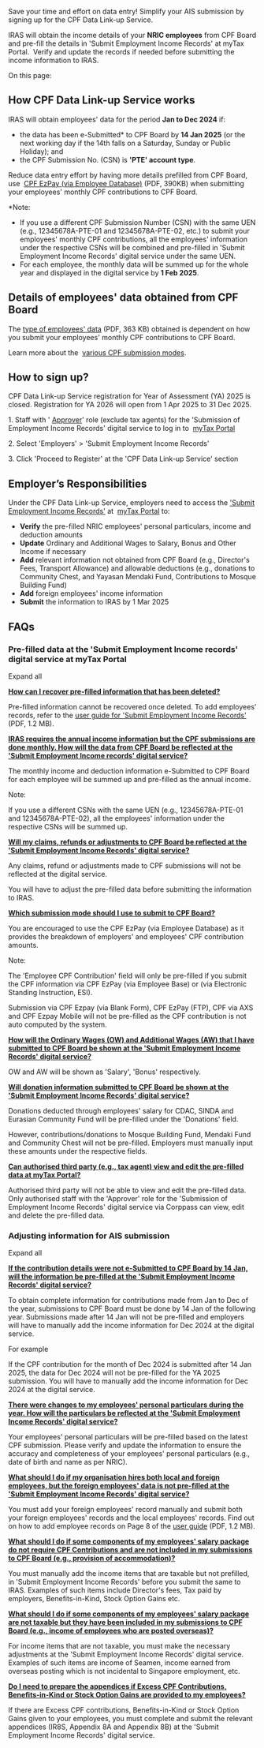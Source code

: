 Save your time and effort on data entry! Simplify your AIS submission by signing up for the CPF Data Link-up Service.

IRAS will obtain the income details of your **NRIC employees** from CPF Board and pre-fill the details in 'Submit Employment Income Records' at myTax Portal.  Verify and update the records if needed before submitting the income information to IRAS.

On this page:

## How CPF Data Link-up Service works

IRAS will obtain employees' data for the period **Jan to Dec 2024** if:

- the data has been e-Submitted\* to CPF Board by **14 Jan 2025** (or the next working day if the 14th falls on a Saturday, Sunday or Public Holiday); and
- the CPF Submission No. (CSN) is **'PTE' account type**.

Reduce data entry effort by having more details prefilled from CPF Board, use  [CPF EzPay (via Employee Database)](https://www.iras.gov.sg/media/docs/default-source/uploadedfiles/pdf/data-obtained-from-cpf-board-under-the-cpf-data-link-up-service.pdf?sfvrsn=90129335_15 "data obtained from cpf board under the cpf data link up service") (PDF, 390KB) when submitting your employees' monthly CPF contributions to CPF Board.

\*Note:

- If you use a different CPF Submission Number (CSN) with the same UEN (e.g., 12345678A-PTE-01 and 12345678A-PTE-02, etc.) to submit your employees' monthly CPF contributions, all the employees' information under the respective CSNs
will be combined and pre-filled in 'Submit Employment Income Records' digital service under the same UEN.
- For each employee, the monthly data will be summed up for the whole year and displayed in the digital service by **1 Feb 2025**.

## Details of employees' data obtained from CPF Board

The [type of employees' data](https://www.iras.gov.sg/media/docs/default-source/uploadedfiles/pdf/data-obtained-from-cpf-board-under-the-cpf-data-link-up-service.pdf?sfvrsn=90129335_15 "type of employees data") (PDF, 363 KB) obtained is dependent on how you submit your employees' monthly CPF contributions to CPF Board.

Learn more about the  [various CPF submission modes](https://www.cpf.gov.sg/employer/making-cpf-contributions/submitting-cpf-contributions-via-cpf-ezpay "CPF submission").

## How to sign up?

CPF Data Link-up Service registration for Year of Assessment (YA) 2025 is closed. Registration for YA 2026 will open from 1 Apr 2025 to 31 Dec 2025.

1\. Staff with ' [Approver](https://www.iras.gov.sg/media/docs/default-source/uploadedfiles/pdf/corppass-authorisation-user-guide_employment-income.pdf?sfvrsn=61dfe5b5_20 "corppass authorisation user guide employment income")' role (exclude tax agents) for the 'Submission
of Employment Income Records' digital service to log in to  [myTax Portal](https://mytax.iras.gov.sg/login/selection "myTax Portal")

2. Select 'Employers'
\> 'Submit Employment Income Records'

3\. Click 'Proceed to Register' at the 'CPF Data Link-up Service' section

## Employer’s Responsibilities

Under the CPF Data Link-up Service, employers need to access the ['Submit Employment Income Records'](https://www.iras.gov.sg/media/docs/default-source/uploadedfiles/pdf/submit-employment-income-records-user-guide.pdf?sfvrsn=f5ba86c7_19 "Submit Employment Income Records") at  [myTax Portal](https://mytax.iras.gov.sg/login/selection "myTax Portal") to:

- **Verify** the pre-filled NRIC employees' personal particulars, income and deduction amounts
- **Update** Ordinary and Additional Wages to Salary, Bonus and Other Income if necessary
- **Add** relevant information not obtained from CPF Board (e.g., Director's Fees, Transport Allowance) and allowable deductions (e.g., donations to Community Chest, and Yayasan Mendaki Fund, Contributions
to Mosque Building Fund)
- **Add** foreign employees' income information
- **Submit** the information to IRAS by 1 Mar 2025

## FAQs

### Pre-filled data at the 'Submit Employment Income records' digital service at myTax Portal

Expand all

[**How can I recover pre-filled information that has been deleted?**](https://www.iras.gov.sg/taxes/individual-income-tax/employers/auto-inclusion-scheme-(ais)-for-employment-income/sign-up-for-cpf-data-link-up-service#how-can-i-recover-pre-filled-information-that-has-been-deleted-)

Pre-filled information cannot be recovered once deleted. To add employees’ records, refer to the [user guide for 'Submit Employment Income Records'](https://www.iras.gov.sg/media/docs/default-source/uploadedfiles/pdf/submit-employment-income-records-user-guide.pdf?sfvrsn=f5ba86c7_19 "user guide for Submit Employment Income Records") (PDF, 1.2 MB).


[**IRAS requires the annual income information but the CPF submissions are done monthly. How will the data from CPF Board be reflected at the 'Submit Employment Income records' digital service?**](https://www.iras.gov.sg/taxes/individual-income-tax/employers/auto-inclusion-scheme-(ais)-for-employment-income/sign-up-for-cpf-data-link-up-service#iras-requires-the-annual-income-information-but-the-cpf-submissions-are-done-monthly--how-will-the-data-from-cpf-board-be-reflected-at-the--submit-employment-income-records--digital-service-)

The monthly income and deduction information e-Submitted to CPF Board for each employee will be summed up and pre-filled as the annual income.

Note:

If you use a different CSNs with the same UEN (e.g., 12345678A-PTE-01 and 12345678A-PTE-02), all the employees' information under the respective CSNs will be summed up.

[**Will my claims, refunds or adjustments to CPF Board be reflected at the 'Submit Employment Income Records' digital service?**](https://www.iras.gov.sg/taxes/individual-income-tax/employers/auto-inclusion-scheme-(ais)-for-employment-income/sign-up-for-cpf-data-link-up-service#will-my-claims--refunds-or-adjustments-to-cpf-board-be-reflected-at-the--submit-employment-income-records--digital-service-)

Any claims, refund or adjustments made to CPF submissions will not be reflected at the digital service.

You will have to adjust the pre-filled data before submitting the information to IRAS.

[**Which submission mode should I use to submit to CPF Board?**](https://www.iras.gov.sg/taxes/individual-income-tax/employers/auto-inclusion-scheme-(ais)-for-employment-income/sign-up-for-cpf-data-link-up-service#which-submission-mode-should-i-use-to-submit-to-cpf-board-)

You are encouraged to use the CPF EzPay (via Employee Database) as it provides the breakdown of employers' and employees' CPF contribution amounts.

Note:

The 'Employee CPF Contribution' field will only be pre-filled if you submit the CPF information via CPF EzPay (via Employee Base) or (via Electronic Standing Instruction, ESI).

Submission via CPF Ezpay (via Blank Form), CPF EzPay (FTP), CPF via AXS and CPF Ezpay Mobile will not be pre-filled as the CPF contribution is not auto computed by the system.

[**How will the Ordinary Wages (OW) and Additional Wages (AW) that I have submitted to CPF Board be shown at the 'Submit Employment Income Records' digital service?**](https://www.iras.gov.sg/taxes/individual-income-tax/employers/auto-inclusion-scheme-(ais)-for-employment-income/sign-up-for-cpf-data-link-up-service#how-will-the-ordinary-wages--ow--and-additional-wages--aw--that-i-have-submitted-to-cpf-board-be-shown-at-the--submit-employment-income-records--digital-service-)

OW and AW will be shown as 'Salary', 'Bonus' respectively.

[**Will donation information submitted to CPF Board be shown at the 'Submit Employment Income Records' digital service?**](https://www.iras.gov.sg/taxes/individual-income-tax/employers/auto-inclusion-scheme-(ais)-for-employment-income/sign-up-for-cpf-data-link-up-service#will-donation-information-submitted-to-cpf-board-be-shown-at-the--submit-employment-income-records--digital-service-)

Donations deducted through employees' salary for CDAC, SINDA and Eurasian Community Fund will be pre-filled under the 'Donations' field.

However, contributions/donations to Mosque Building Fund, Mendaki Fund and Community Chest will not be pre-filled. Employers must manually input these amounts under the respective fields.

[**Can authorised third party (e.g., tax agent) view and edit the pre-filled data at myTax Portal?**](https://www.iras.gov.sg/taxes/individual-income-tax/employers/auto-inclusion-scheme-(ais)-for-employment-income/sign-up-for-cpf-data-link-up-service#can-authorised-third-party--e-g---tax-agent--view-and-edit-the-pre-filled-data-at-mytax-portal-)

Authorised third party will not be able to view and edit the pre-filled data. Only authorised staff with the 'Approver' role for the 'Submission of Employment Income Records' digital service
via Corppass can view, edit and delete the pre-filled data.

### Adjusting information for AIS submission

Expand all

[**If the contribution details were not e-Submitted to CPF Board by 14 Jan, will the information be pre-filled at the 'Submit Employment Income Records' digital service?**](https://www.iras.gov.sg/taxes/individual-income-tax/employers/auto-inclusion-scheme-(ais)-for-employment-income/sign-up-for-cpf-data-link-up-service#if-the-contribution-details-were-not-e-submitted-to-cpf-board-by-14-jan--will-the-information-be-pre-filled-at-the--submit-employment-income-records--digital-service-)

To obtain complete information for contributions made from Jan to Dec of the year, submissions to CPF Board must be done by 14 Jan of the following year. Submissions made after 14 Jan will not be pre-filled and employers will have to manually add the income information for Dec 2024 at the digital service.

For example

If the CPF contribution for the month of Dec 2024 is submitted after 14 Jan 2025, the data for Dec 2024 will not be pre-filled for the YA 2025 submission. You will have to manually add the
income information for Dec 2024 at the digital service.

[**There were changes to my employees' personal particulars during the year. How will the particulars be reflected at the 'Submit Employment Income Records' digital service?**](https://www.iras.gov.sg/taxes/individual-income-tax/employers/auto-inclusion-scheme-(ais)-for-employment-income/sign-up-for-cpf-data-link-up-service#there-were-changes-to-my-employees--personal-particulars-during-the-year--how-will-the-particulars-be-reflected-at-the--submit-employment-income-records--digital-service-)

Your employees' personal particulars will be pre-filled based on the latest CPF submission. Please verify and update the information to ensure the accuracy and completeness of your employees' personal particulars (e.g., date of birth and name as per NRIC).

[**What should I do if my organisation hires both local and foreign employees, but the foreign employees' data is not pre-filled at the 'Submit Employment Income Records' digital service?**](https://www.iras.gov.sg/taxes/individual-income-tax/employers/auto-inclusion-scheme-(ais)-for-employment-income/sign-up-for-cpf-data-link-up-service#what-should-i-do-if-my-organisation-hires-both-local-and-foreign-employees--but-the-foreign-employees--data-is-not-pre-filled-at-the--submit-employment-income-records--digital-service-)

You must add your foreign employees' record manually and submit both your foreign employees' records and the local employees' records. Find out on how to add employee records on Page 8 of the [user guide](https://www.iras.gov.sg/media/docs/default-source/uploadedfiles/pdf/submit-employment-income-records-user-guide.pdf?sfvrsn=f5ba86c7_19 "user guide") (PDF, 1.2 MB).

[**What should I do if some components of my employees' salary package do not require CPF Contributions and are not included in my submissions to CPF Board (e.g., provision of accommodation)?**](https://www.iras.gov.sg/taxes/individual-income-tax/employers/auto-inclusion-scheme-(ais)-for-employment-income/sign-up-for-cpf-data-link-up-service#what-should-i-do-if-some-components-of-my-employees--salary-package-do-not-require-cpf-contributions-and-are-not-included-in-my-submissions-to-cpf-board--e-g---provision-of-accommodation--)

You must manually add the income items that are taxable but not prefilled, in 'Submit Employment Income Records' before you submit the same to IRAS. Examples of such items include Director's fees, Tax paid by employers, Benefits-in-Kind, Stock Option Gains etc.

[**What should I do if some components of my employees' salary package are not taxable but they have been included in my submissions to CPF Board (e.g., income of employees who are posted overseas)?**](https://www.iras.gov.sg/taxes/individual-income-tax/employers/auto-inclusion-scheme-(ais)-for-employment-income/sign-up-for-cpf-data-link-up-service#what-should-i-do-if-some-components-of-my-employees--salary-package-are-not-taxable-but-they-have-been-included-in-my-submissions-to-cpf-board--e-g---income-of-employees-who-are-posted-overseas--)

For income items that are not taxable, you must make the necessary adjustments at the 'Submit Employment Income Records' digital service. Examples of such items are income of Seamen, income earned from overseas posting which is not incidental to Singapore employment, etc.

[**Do I need to prepare the appendices if Excess CPF Contributions, Benefits-in-Kind or Stock Option Gains are provided to my employees?**](https://www.iras.gov.sg/taxes/individual-income-tax/employers/auto-inclusion-scheme-(ais)-for-employment-income/sign-up-for-cpf-data-link-up-service#do-i-need-to-prepare-the-appendices-if-excess-cpf-contributions--benefits-in-kind-or-stock-option-gains-are-provided-to-my-employees-)

If there are Excess CPF contributions, Benefits-in-Kind or Stock Option Gains given to your employees, you must complete and submit the relevant appendices (IR8S, Appendix 8A and Appendix 8B) at the 'Submit Employment Income Records' digital service.